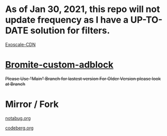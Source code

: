 # As of Jan 30, 2021, this repo will not update frequency as I have a UP-TO-DATE solution for filters.
[Exoscale-CDN](https://noblt.sos-ch-dk-2.exoscale-cdn.com/bromite-filters/filters.dat)
# [Bromite-custom-adblock](https://www.bromite.org/custom-filters)
~~Please Use "Main" Branch for lastest version
For Older Version please look at Branch~~
# Mirror / Fork
[notabug.org](https://notabug.org/lottanorta/Bromite-custom-adblock)

[codeberg.org](https://codeberg.org/DoulpaGllo/Bromite-custom-adblock)
